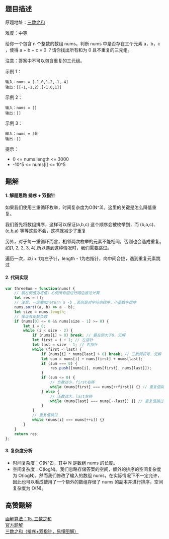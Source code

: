 ## 题目描述

原题地址：[三数之和](https://leetcode-cn.com/problems/3sum/)

难度：中等

给你一个包含 n 个整数的数组 nums，判断 nums 中是否存在三个元素 a，b，c ，使得 a + b + c = 0 ？请你找出所有和为 0 且不重复的三元组。

注意：答案中不可以包含重复的三元组。

示例 1：
```
输入：nums = [-1,0,1,2,-1,-4]
输出：[[-1,-1,2],[-1,0,1]]
```
示例 2：
```
输入：nums = []
输出：[]
```
示例 3：
```
输入：nums = [0]
输出：[]
```

提示：
- 0 <= nums.length <= 3000
- -10^5 <= nums[i] <= 10^5

## 题解
#### 1. 解题思路 排序 + 双指针
如果我们使用三重循环枚举，时间复杂度为O(N^3)。这里的关键是怎么降低重复。

我们首先将数组排序，这样可以保证(a,b,c) 这个顺序会被枚举到，而 (b,a,c)、(c,b,a) 等等这些不会，这样就减少了重复

另外，对于每一重循环而言，相邻两次枚举的元素不能相同，否则也会造成重复。如[1, 2, 2, 3, 4],所以遇到这种情况时，我们需要跳过。

遍历一次，以i + 1为左子针，length - 1为右指针，向中间合拢，遇到重复元素跳过
#### 2. 代码实现
```js
var threeSum = function(nums) {
    // 最左侧值为定值，右侧所有值进行两边推进计算
    let res = [];
    // 注意，一定要加return a -b ,否则是对字符串排序，不是数字排序
    nums.sort((a, b) => a - b);
    let size = nums.length;
    // 保证有正数负数
    if (nums[0] <= 0 && nums[size - 1] >= 0) {
        let i = 0;
        while (i < size - 2) {
            if (nums[i] > 0) break; // 最左侧大于0，无解
            let first = i + 1; // 左指针
            let last = size - 1; // 右指针
            while (first < last) {
                if (nums[i] * nums[last] > 0) break; // 三数同符号，无解
                let sum = nums[i] + nums[first] + nums[last];
                if (sum === 0) {
                    res.push([nums[i], nums[first], nums[last]]);
                }
                if (sum <= 0) {
                    // 负数过小，first右移
                    while (nums[first] === nums[++first]) {} // 重复值跳过
                } else {
                    // 正数过大，last左移
                    while (nums[last] === nums[--last]) {} // 重复值跳过
                }
            }
            // 重复值跳过
            while (nums[i] === nums[++i]) {}
        }
    }
    return res;
};
```

#### 3. 复杂度分析
- 时间复杂度：O(N^2)，其中 N 是数组 nums 的长度。
- 空间复杂度：O(logN)。我们忽略存储答案的空间，额外的排序的空间复杂度为 O(logN)。然而我们修改了输入的数组 nums，在实际情况下不一定允许，因此也可以看成使用了一个额外的数组存储了 nums 的副本并进行排序，空间复杂度为 O(N)。


## 高赞题解
[画解算法：15. 三数之和](https://leetcode-cn.com/problems/3sum/solution/hua-jie-suan-fa-15-san-shu-zhi-he-by-guanpengchn/)  
[官方题解](https://leetcode-cn.com/problems/3sum/solution/san-shu-zhi-he-by-leetcode-solution/)  
[三数之和（排序+双指针，易懂图解）](https://leetcode-cn.com/problems/3sum/solution/3sumpai-xu-shuang-zhi-zhen-yi-dong-by-jyd/)  

